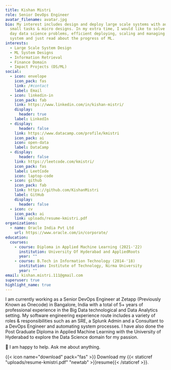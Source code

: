 ```yaml
---
title: Kishan Mistri
role: Senior DevOps Engineer
avatar_filename: avatar.jpg
bio: My interest includes design and deploy large scale systems with automating
  small tasks & micro designs. In my extra time, I would like to solve day to
  day data science problems, efficient deploying, scaling and managing of ML
  system and just read about the progress of ML.
interests:
  - Large Scale System Design
  - ML System Designs
  - Information Retrieval
  - Finance Domain
  - Impact Projects (DS/ML)
social:
  - icon: envelope
    icon_pack: fas
    link: /#contact
    label: Email
  - icon: linkedin-in
    icon_pack: fab
    link: https://www.linkedin.com/in/kishan-mistri/
    display:
      header: true
    label: LinkedIn
  - display:
      header: false
    link: https://www.datacamp.com/profile/kmistri
    icon_pack: ai
    icon: open-data
    label: DataCamp
  - display:
      header: false
    link: https://leetcode.com/kmistri/
    icon_pack: fas
    label: LeetCode
    icon: laptop-code
  - icon: github
    icon_pack: fab
    link: https://github.com/KishanMistri
    label: GitHub
    display:
      header: false
  - icon: cv
    icon_pack: ai
    link: uploads/resume-kmistri.pdf
organizations:
  - name: Oracle India Pvt Ltd
    url: https://www.oracle.com/in/corporate/
education:
  courses:
    - course: Diploma in Applied Machine Learning (2021-'22)
      institution: University Of Hyderabad and AppliedRoots
      year: ""
    - course: B.Tech in Information Technology (2014-'18)
      institution: Institute of Technology, Nirma University
      year: ""
email: kishan.mistri.111@gmail.com
superuser: true
highlight_name: true
---
```

I am currently working as a Senior DevOps Engineer at Zetapp (Previously Known as Onecode) in Bangalore, India with a total of 5+ years of professional experience in the Big Data technological and Data Analytics setting. My software engineering experience route includes a variety of roles & responsibilities such as an SRE, a Splunk Admin and a Consultant to a DevOps Engineer and automating system processes. I have also done the Post Graduate Diploma in Applied Machine Learning with the University of Hyderabad to explore the Data Science domain for my passion.

💬 I am happy to help. Ask me about anything.

{{< icon name="download" pack="fas" >}} Download my {{< staticref "uploads/resume-kmistri.pdf" "newtab" >}}resume{{< /staticref >}}.